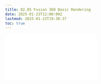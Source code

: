 ```yaml
---
title: 02.05 Fusion 360 Basic Rendering
date: 2025-01-23T12:00:00Z
lastmod: 2025-01-22T19:38:37
toc: true
---
```


![Link to included file content](../../../../3d-modeling/fusion-360/basic-rendering-fusion-360.md)
